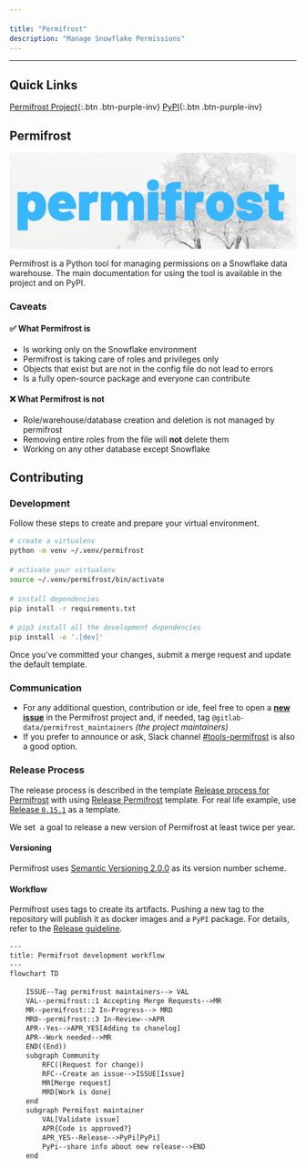 ```yaml
---

title: "Permifrost"
description: "Manage Snowflake Permissions"
---
```










---

## Quick Links

[Permifrost Project](https://gitlab.com/gitlab-data/permifrost/){:.btn .btn-purple-inv}
[PyPI](https://pypi.org/project/permifrost/){:.btn .btn-purple-inv}

## Permifrost

![](pf.jpeg)

Permifrost is a Python tool for managing permissions on a Snowflake data warehouse. The main documentation for using the tool is available in the project and on PyPI.

### Caveats

#### :white_check_mark: What Permifrost is 

* Is working only on the Snowflake environment
* Permifrost is taking care of roles and privileges only
* Objects that exist but are not in the config file do not lead to errors
* Is a fully open-source package and everyone can contribute

#### :x: What Permifrost is not 

* Role/warehouse/database creation and deletion is not managed by permifrost
* Removing entire roles from the file will **not** delete them
* Working on any other database except Snowflake


## Contributing 

### Development

Follow these steps to create and prepare your virtual environment.

```bash
# create a virtualenv
python -m venv ~/.venv/permifrost

# activate your virtualenv
source ~/.venv/permifrost/bin/activate

# install dependencies
pip install -r requirements.txt

# pip3 install all the development dependencies
pip install -e '.[dev]'
```

Once you've committed your changes, submit a merge request and update the default template.


### Communication

* For any additional question, contribution or ide, feel free to open a [**new issue**](https://gitlab.com/gitlab-data/permifrost/-/issues/new) in the Permifrost project and, if needed, tag `@gitlab-data/permifrost_maintainers` _(the project maintainers)_
* If you prefer to announce or ask, Slack channel [#tools-permifrost](https://getdbt.slack.com/archives/C01LWQJMMGS) is also a good option.

### Release Process

The release process is described in the template [Release process for Permifrost](https://gitlab.com/gitlab-data/permifrost/-/blob/master/RELEASE.md) with using [Release Permifrost](https://gitlab.com/gitlab-data/permifrost/-/blob/master/.gitlab/issue_templates/Releasing%20update.md) template. For real life example, use [Release `0.15.1`](https://gitlab.com/gitlab-data/permifrost/-/issues/175) as a template.

We set  a goal to release a new version of Permifrost at least twice per year.

#### Versioning

Permifrost uses [Semantic Versioning 2.0.0](https://semver.org/) as its version number scheme.

#### Workflow

Permifrost uses tags to create its artifacts. Pushing a new tag to the repository will publish it as docker images and a `PyPI` package. For details, refer to the [Release guideline](https://gitlab.com/gitlab-data/permifrost/-/blob/master/.gitlab/issue_templates/Releasing%20update.md).

```mermaid
---
title: Permifrsot development workflow
---
flowchart TD

    ISSUE--Tag permifrost maintainers--> VAL
    VAL--permifrost::1 Accepting Merge Requests-->MR
    MR--permifrost::2 In-Progress--> MRD
    MRD--permifrost::3 In-Review-->APR
    APR--Yes-->APR_YES[Adding to chanelog]
    APR--Work needed-->MR
    END((End))
    subgraph Community
        RFC((Request for change))
        RFC--Create an issue-->ISSUE[Issue]
        MR[Merge request]
        MRD[Work is done]
    end  
    subgraph Permifost maintainer
        VAL[Validate issue]
        APR{Code is approved?}
        APR_YES--Release-->PyPi[PyPi]
        PyPi--share info about new release-->END
    end
    
```



